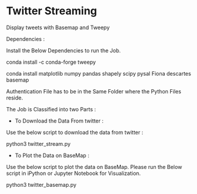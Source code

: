 # Twitter Streaming

Display tweets with Basemap and Tweepy

Dependencies :

Install the Below Dependencies to run the Job.

conda install -c conda-forge tweepy

conda install matplotlib numpy pandas shapely scipy pysal Fiona descartes basemap

Authentication File has to be in the Same Folder where the Python Files reside.

The Job is Classified into two Parts :



- To Download the Data From twitter :

Use the below script to download the data from twitter :

python3 twitter_stream.py



- To Plot the Data on BaseMap :

Use the below script to plot the data on BaseMap. Please run the Below script in iPython or Jupyter Notebook for Visualization.

python3 twitter_basemap.py
